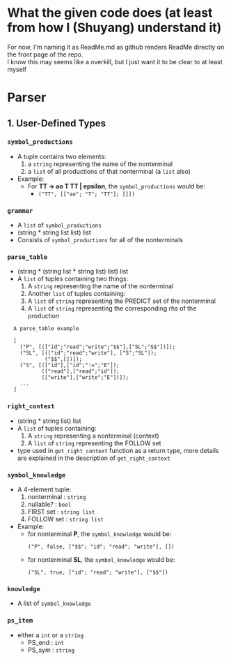 # What the given code does (at least from how I (Shuyang) understand it)
For now, I'm naming it as ReadMe.md as github renders ReadMe directly on the front page of the repo. </br>
I know this may seems like a overkill, but I just want it to be clear to at least myself

# Parser
## 1. User-Defined Types

### `symbol_productions`
  * A tuple contains two elements:
     1. a `string` representing the name of the nonterminal
     2. a `list` of all productions of that nonterminal (a `list` also)
  * Example:
    - For __TT -> ao T TT | epsilon__, the `symbol_productions` would be:
      - `("TT", [["ao"; "T"; "TT"]; []])`


### `grammar`
  * A `list` of `symbol_productions`
  * (string \* string list list) list
  * Consists of `symbol_productions` for all of the nonterminals

### `parse_table`
  * (string \* (string list \* string list) list) list
  * A `list` of tuples containing two things:
     1. A `string` representing the name of the nonterminal
     2. Another `list` of tuples containing:
      1. A `list` of `string` representing the PREDICT set of the nonterminal
      2. A `list` of `string` representing the corresponding rhs of the production

  ```
    A parse_table example

    [
      ("P", [(["id";"read";"write";"$$"],["SL";"$$"])]);
      ("SL", [(["id";"read";"write"], ["S";"SL"]);
              ("$$",[])]);
      ("S", [(["id"],["id";":=";"E"]);
             (["read"],["read";"id"]);
             (["write"],["write";"E"])]);
      ...
    ]
  ```

### `right_context`
  * (string \* string list) list
  * A `list` of tuples containing:
    1. A `string` representing a nonterminal (context)
    2. A `list` of `string` representing the FOLLOW set
  * type used in `get_right_context` function as a return type, more details are explained in the description of `get_right_context`

### `symbol_knowledge`
  * A 4-element tuple:
    1. nonterminal : `string`
    2. nullable? : `bool`
    3. FIRST set : `string list`
    4. FOLLOW set : `string list`
  * Example:
    * for nonterminal __P__, the `symbol_knowledge` would be:
      ```
      ("P", false, ["$$"; "id"; "read"; "write"], [])
      ```
    * for nonterminal __SL__, the `symbol_knowledge` would be:
      ```
      ("SL", true, ["id"; "read"; "write"], ["$$"])
      ```

### `knowledge`
  * A list of `symbol_knowledge`

### `ps_item`
  * either a `int` or a `string`
    - PS_end : `int`
    - PS_sym : `string`
